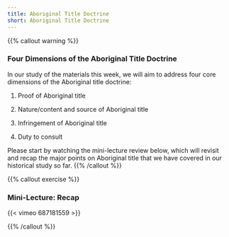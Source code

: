 ```yaml
---
title: Aboriginal Title Doctrine
short: Aboriginal Title Doctrine
---
```




{{% callout warning %}} 

### Four Dimensions of the Aboriginal Title Doctrine

In our study of the materials this week, we will aim to address four core dimensions of the Aboriginal title doctrine:

1. Proof of Aboriginal title

2. Nature/content and source of Aboriginal title

3. Infringement of Aboriginal title 

4. Duty to consult

Please start by watching the mini-lecture review below, which will revisit and recap the major points on Aboriginal title that we have covered in our historical study so far.
{{% /callout %}}

{{% callout exercise %}} 

### Mini-Lecture: Recap

{{< vimeo 687181559 >}}

{{% /callout %}}
